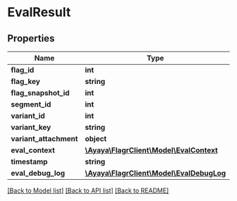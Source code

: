 # EvalResult

## Properties
Name | Type | Description | Notes
------------ | ------------- | ------------- | -------------
**flag_id** | **int** |  | [optional] 
**flag_key** | **string** |  | [optional] 
**flag_snapshot_id** | **int** |  | [optional] 
**segment_id** | **int** |  | [optional] 
**variant_id** | **int** |  | [optional] 
**variant_key** | **string** |  | [optional] 
**variant_attachment** | **object** |  | [optional] 
**eval_context** | [**\Ayaya\FlagrClient\Model\EvalContext**](EvalContext.md) |  | [optional] 
**timestamp** | **string** |  | [optional] 
**eval_debug_log** | [**\Ayaya\FlagrClient\Model\EvalDebugLog**](EvalDebugLog.md) |  | [optional] 

[[Back to Model list]](../../README.md#documentation-for-models) [[Back to API list]](../../README.md#documentation-for-api-endpoints) [[Back to README]](../../README.md)

